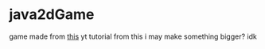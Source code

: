 # java2dGame
game made from <a href='https://www.youtube.com/watch?v=025QFeZfeyM'>this<a/> yt tutorial
from this i may make something bigger?
idk

